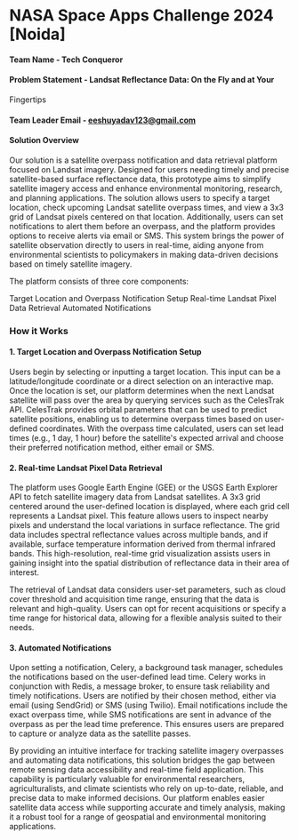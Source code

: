# NASA Space Apps Challenge 2024 [Noida]

#### Team Name - Tech Conqueror
#### Problem Statement - Landsat Reflectance Data: On the Fly and at Your
Fingertips
#### Team Leader Email - eeshuyadav123@gmail.com


#### Solution Overview
Our solution is a satellite overpass notification and data retrieval platform focused on Landsat imagery. Designed for users needing timely and precise satellite-based surface reflectance data, this prototype aims to simplify satellite imagery access and enhance environmental monitoring, research, and planning applications. The solution allows users to specify a target location, check upcoming Landsat satellite overpass times, and view a 3x3 grid of Landsat pixels centered on that location. Additionally, users can set notifications to alert them before an overpass, and the platform provides options to receive alerts via email or SMS. This system brings the power of satellite observation directly to users in real-time, aiding anyone from environmental scientists to policymakers in making data-driven decisions based on timely satellite imagery.

The platform consists of three core components:

Target Location and Overpass Notification Setup
Real-time Landsat Pixel Data Retrieval
Automated Notifications
### How it Works
#### 1. Target Location and Overpass Notification Setup
Users begin by selecting or inputting a target location. This input can be a latitude/longitude coordinate or a direct selection on an interactive map. Once the location is set, our platform determines when the next Landsat satellite will pass over the area by querying services such as the CelesTrak API. CelesTrak provides orbital parameters that can be used to predict satellite positions, enabling us to determine overpass times based on user-defined coordinates. With the overpass time calculated, users can set lead times (e.g., 1 day, 1 hour) before the satellite's expected arrival and choose their preferred notification method, either email or SMS.

#### 2. Real-time Landsat Pixel Data Retrieval
The platform uses Google Earth Engine (GEE) or the USGS Earth Explorer API to fetch satellite imagery data from Landsat satellites. A 3x3 grid centered around the user-defined location is displayed, where each grid cell represents a Landsat pixel. This feature allows users to inspect nearby pixels and understand the local variations in surface reflectance. The grid data includes spectral reflectance values across multiple bands, and if available, surface temperature information derived from thermal infrared bands. This high-resolution, real-time grid visualization assists users in gaining insight into the spatial distribution of reflectance data in their area of interest.

The retrieval of Landsat data considers user-set parameters, such as cloud cover threshold and acquisition time range, ensuring that the data is relevant and high-quality. Users can opt for recent acquisitions or specify a time range for historical data, allowing for a flexible analysis suited to their needs.

#### 3. Automated Notifications
Upon setting a notification, Celery, a background task manager, schedules the notifications based on the user-defined lead time. Celery works in conjunction with Redis, a message broker, to ensure task reliability and timely notifications. Users are notified by their chosen method, either via email (using SendGrid) or SMS (using Twilio). Email notifications include the exact overpass time, while SMS notifications are sent in advance of the overpass as per the lead time preference. This ensures users are prepared to capture or analyze data as the satellite passes.

By providing an intuitive interface for tracking satellite imagery overpasses and automating data notifications, this solution bridges the gap between remote sensing data accessibility and real-time field application. This capability is particularly valuable for environmental researchers, agriculturalists, and climate scientists who rely on up-to-date, reliable, and precise data to make informed decisions. Our platform enables easier satellite data access while supporting accurate and timely analysis, making it a robust tool for a range of geospatial and environmental monitoring applications.
